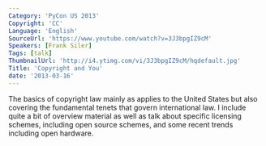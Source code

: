 ```yaml
---
Category: 'PyCon US 2013'
Copyright: 'CC'
Language: 'English'
SourceUrl: 'https://www.youtube.com/watch?v=3J3bpgIZ9cM'
Speakers: [Frank Siler]
Tags: [talk]
ThumbnailUrl: 'http://i4.ytimg.com/vi/3J3bpgIZ9cM/hqdefault.jpg'
Title: 'Copyright and You'
date: '2013-03-16'
---
```

The basics of copyright law mainly as applies to the United States but also covering the fundamental tenets that govern international law.  I include quite a bit of overview material as well as talk about specific licensing schemes, including open source schemes, and some recent trends including open hardware.